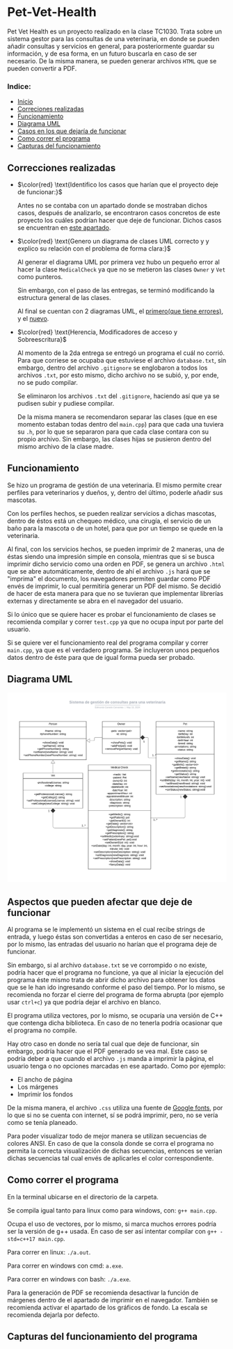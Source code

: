 # Pet-Vet-Health 

Pet Vet Health es un proyecto realizado en la clase TC1030. Trata sobre un sistema gestor para las consultas de una veterinaria, en donde se pueden añadir consultas y servicios en general, para posteriormente guardar su información, y de esa forma, en un futuro buscarla en caso de ser necesario. De la misma manera, se pueden generar archivos `HTML` que se pueden convertir a PDF.

### Indice:

 - [Inicio](#pet-vet-health)
 - [Correciones realizadas](#correcciones-realizadas)
 - [Funcionamiento](#funcionamiento)
 - [Diagrama UML](#diagrama-uml)
 - [Casos en los que dejaría de funcionar](#aspectos-que-pueden-afectar-que-deje-de-funcionar)
 - [Como correr el programa](#como-correr-el-programa)
 - [Capturas del funcionamiento](#capturas-del-funcionamiento-del-programa)

## Correcciones realizadas

 - $\color{red} \text{Identifico los casos que harían que el proyecto deje de funcionar:}$

    Antes no se contaba con un apartado donde se mostraban dichos casos, después de analizarlo, se encontraron casos concretos de este proyecto los cuáles podrían hacer que deje de funcionar. Dichos casos se encuentran en [este apartado](#aspectos-que-pueden-afectar-que-deje-de-funcionar).

 - $\color{red} \text{Genero un diagrama de clases UML correcto y y explico su relación con el problema de forma clara:}$

    Al generar el diagrama UML por primera vez hubo un pequeño error al hacer la clase `MedicalCheck` ya que no se metieron las clases `Owner` y `Vet` como punteros.

    Sin embargo, con el paso de las entregas, se terminó modificando la estructura general de las clases.

    Al final se cuentan con 2 diagramas UML, el [primero(que tiene errores)]("https://github.com/EdCanCe/Pet-Vet-Health/blob/main/Extra/oldUML.jpeg"), y el [nuevo](#diagrama-uml).

 - $\color{red} \text{Herencia, Modificadores de acceso y Sobreescritura}$

   Al momento de la 2da entrega se entregó un programa el cuál no corrió. Para que corriese se ocupaba que estuviese el archivo `database.txt`, sin embargo, dentro del archivo `.gitignore` se englobaron a todos los archivos `.txt`, por esto mismo, dicho archivo no se subió, y, por ende, no se pudo compilar.

   Se eliminaron los archivos `.txt` del `.gitignore`, haciendo así que ya se pudisen subir y pudiese compilar.

   De la misma manera se recomendaron separar las clases (que en ese momento estaban todas dentro del `main.cpp`) para que cada una tuviera su `.h`, por lo que se separaron para que cada clase contara con su propio archivo. Sin embargo, las clases hijas se pusieron dentro del mismo archivo de la clase madre.


## Funcionamiento

Se hizo un programa de gestión de una veterinaria. El mismo permite crear perfiles para veterinarios y dueños, y, dentro del último, poderle añadir sus mascotas.

Con los perfiles hechos, se pueden realizar servicios a dichas mascotas, dentro de éstos está un chequeo médico, una cirugía, el servicio de un baño para la mascota o de un hotel, para que por un tiempo se quede en la veterinaria.

Al final, con los servicios hechos, se pueden imprimir de 2 maneras, una de éstas siendo una impresión simple en consola, mientras que si se busca imprimir dicho servicio como una orden en PDF, se genera un archivo `.html` que se abre automáticamente, dentro de ahí el archivo `.js` hará que se "imprima" el documento, los navegadores permiten guardar como PDF envés de imprimir, lo cual permitiría generar un PDF del mismo. Se decidió de hacer de esta manera para que no se tuvieran que implementar librerías externas y directamente se abra en el navegador del usuario.

Si lo único que se quiere hacer es probar el funcionamiento de clases se recomienda compilar y correr `test.cpp` ya que no ocupa input por parte del usuario. 

Si se quiere ver el funcionamiento real del programa compilar y correr `main.cpp`, ya que es el verdadero programa. Se incluyeron unos pequeños datos dentro de éste para que de igual forma pueda ser probado.

## Diagrama UML

![](Extra/UML.jpeg)

## Aspectos que pueden afectar que deje de funcionar

Al programa se le implementó un sistema en el cual recibe strings de entrada, y luego éstas son convertidas a enteros en caso de ser necesario, por lo mismo, las entradas del usuario no harían que el programa deje de funcionar.

Sin embargo, si al archivo `database.txt` se ve corrompido o no existe, podría hacer que el programa no funcione, ya que al iniciar la ejecución del programa éste mismo trata de abrir dicho archivo para obtener los datos que se le han ido ingresando conforme el paso del tiempo. Por lo mismo, se recomienda no forzar el cierre del programa de forma abrupta (por ejemplo usar `ctrl+c`) ya que podría dejar el archivo en blanco.

El programa utiliza vectores, por lo mismo, se ocuparía una versión de C++ que contenga dicha biblioteca. En caso de no tenerla podría ocasionar que el programa no compile.

Hay otro caso en donde no sería tal cual que deje de funcionar, sin embargo, podría hacer que el PDF generado se vea mal. Este caso se podría deber a que cuando el archivo `.js` manda a imprimir la página, el usuario tenga o no opciones marcadas en ese apartado. Como por ejemplo:

 - El ancho de página
 - Los márgenes
 - Imprimir los fondos

De la misma manera, el archivo `.css` utiliza una fuente de [Google fonts](https://fonts.google.com/), por lo que si no se cuenta con internet, sí se podrá imprimir, pero, no se vería como se tenía planeado.

Para poder visualizar todo de mejor manera se utilizan secuencias de colores ANSI. En caso de que la consola donde se corra el programa no permita la correcta visualización de dichas secuencias, entonces se verían dichas secuencias tal cual envés de aplicarles el color correspondiente.

## Como correr el programa

En la terminal ubicarse en el directorio de la carpeta.

Se compila igual tanto para linux como para windows, con: `g++ main.cpp`. 

Ocupa el uso de vectores, por lo mismo, si marca muchos errores podría ser la versión de g++ usada. En caso de ser así intentar compilar con `g++ -std=c++17 main.cpp`.

Para correr en linux: `./a.out`.

Para correr en windows con cmd: `a.exe`.

Para correr en windows con bash: `./a.exe`.

Para la generación de PDF se recomienda desactivar la función de márgenes dentro de el apartado de imprimir en el navegador. También se recomienda activar el apartado de los gráficos de fondo. La escala se recomienda dejarla por defecto.

## Capturas del funcionamiento del programa